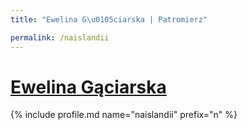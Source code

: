 ```yaml
---
title: "Ewelina G\u0105ciarska | Patromierz"

permalink: /naislandii
---
```


# [Ewelina Gąciarska](https://patronite.pl/naislandii)

{% include profile.md name="naislandii" prefix="n" %}
